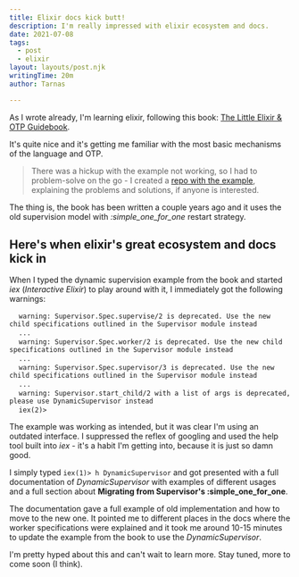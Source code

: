 ```yaml
---
title: Elixir docs kick butt!
description: I'm really impressed with elixir ecosystem and docs.
date: 2021-07-08
tags:
  - post
  - elixir
layout: layouts/post.njk
writingTime: 20m
author: Tarnas

---
```


As I wrote already, I'm learning elixir, following this book: [The Little Elixir & OTP Guidebook](https://www.manning.com/books/the-little-elixir-and-otp-guidebook).

It's quite nice and it's getting me familiar with the most basic mechanisms of the language and OTP.

> There was a hickup with the example not working, so I had to problem-solve on the go - I created a [repo with the example](https://github.com/tarnas14/the-little-elixir-and-otp-guidebook/tree/main/pooly), explaining the problems and solutions, if anyone is interested.

The thing is, the book has been written a couple years ago and it uses the old supervision model with _:simple_one_for_one_ restart strategy.

## Here's when elixir's great ecosystem and docs kick in

When I typed the dynamic supervision example from the book and started _iex_ (_Interactive Elixir_) to play around with it, I immediately got the following warnings:

<pre>
  <code>warning: Supervisor.Spec.supervise/2 is deprecated. Use the new child specifications outlined in the Supervisor module instead</code>
  <code>...</code>
  <code>warning: Supervisor.Spec.worker/2 is deprecated. Use the new child specifications outlined in the Supervisor module instead</code>
  <code>...</code>
  <code>warning: Supervisor.Spec.supervisor/3 is deprecated. Use the new child specifications outlined in the Supervisor module instead</code>
  <code>...</code>
  <code>warning: Supervisor.start_child/2 with a list of args is deprecated, please use DynamicSupervisor instead</code>
  <code>iex(2)></code>
</pre>

The example was working as intended, but it was clear I'm using an outdated interface.
I suppressed the reflex of googling and used the help tool built into _iex_ - it's a habit I'm getting into, because it is just so damn good.

I simply typed `iex(1)> h DynamicSupervisor` and got presented with a full documentation of _DynamicSupervisor_ with examples of different usages and a full section about **Migrating from Supervisor's :simple_one_for_one**.

The documentation gave a full example of old implementation and how to move to the new one.
It pointed me to different places in the docs where the worker specifications were explained and it took me around 10-15 minutes to update the example from the book to use the _DynamicSupervisor_.

I'm pretty hyped about this and can't wait to learn more.
Stay tuned, more to come soon (I think).
